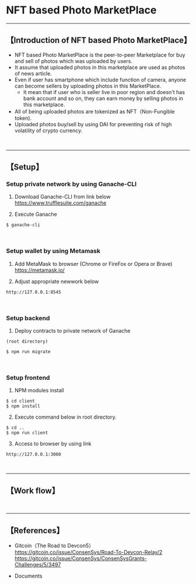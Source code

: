 # NFT based Photo MarketPlace

***

## 【Introduction of NFT based Photo MarketPlace】
- NFT based Photo MarketPlace is the peer-to-peer Marketplace for buy and sell of photos which was uploaded by users.
- It assume that uploaded photos in this marketplace are used as photos of news article.
- Even if user has smartphone which include function of camera, anyone can become sellers by uploading photos in this MarketPlace.
  - It mean that if user who is seller live in poor region and doesn't has bank account and so on, they can earn money by selling photos in this marketplace.
- All of being uploaded photos are tokenized as NFT（Non-Fungible token). 
- Uploaded photos buy/sell by using DAI for preventing risk of high volatility of crypto currency.


&nbsp;


***

## 【Setup】

### Setup private network by using Ganache-CLI
1. Download Ganache-CLI from link below  
https://www.trufflesuite.com/ganache  


2. Execute Ganache   
```
$ ganache-cli
```

&nbsp;


### Setup wallet by using Metamask
1. Add MetaMask to browser (Chrome or FireFox or Opera or Brave)    
https://metamask.io/  


2. Adjust appropriate newwork below 
```
http://127.0.0.1:8545
```

&nbsp;


### Setup backend
1. Deploy contracts to private network of Ganache
```
(root directory)

$ npm run migrate
```

&nbsp;


### Setup frontend
1. NPM modules install
```
$ cd client
$ npm install
```

2. Execute command below in root directory.
```
$ cd ..
$ npm run client
```

3. Access to browser by using link 
```
http://127.0.0.1:3000
```

&nbsp;

***


## 【Work flow】

&nbsp;

***

## 【References】
- Gitcoin（The Road to Devcon5）
https://gitcoin.co/issue/ConsenSys/Road-To-Devcon-Relay/2
https://gitcoin.co/issue/ConsenSys/ConsenSysGrants-Challenges/5/3497

- Documents

